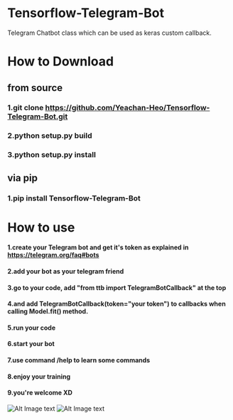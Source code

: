 # Tensorflow-Telegram-Bot
Telegram Chatbot class which can be used as keras custom callback.
# How to Download
## from source
### 1.git clone https://github.com/Yeachan-Heo/Tensorflow-Telegram-Bot.git
### 2.python setup.py build
### 3.python setup.py install
## via pip
### 1.pip install Tensorflow-Telegram-Bot
# How to use
#### 1.create your Telegram bot and get it's token as explained in https://telegram.org/faq#bots  
#### 2.add your bot as your telegram friend  
#### 3.go to your code, add "from ttb import TelegramBotCallback" at the top 
#### 4.and add TelegramBotCallback(token="your token") to callbacks when calling Model.fit() method.
#### 5.run your code  
#### 6.start your bot  
#### 7.use command /help to learn some commands  
#### 8.enjoy your training  
#### 9.you're welcome XD  

![Alt Image text](/example-1.png?raw=true "example")
![Alt Image text](/example-2.png?raw=true)
